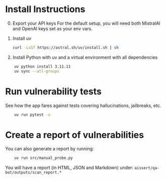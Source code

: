 # Install Instructions

0. Export your API keys
For the default setup, you will need both MistralAI and OpenAI keys set as your env vars.

1. Install uv 
   ```bash
   curl -LsSf https://astral.sh/uv/install.sh | sh
   ```

2. Install Python with uv and a virtual environment with all dependencies
```bash
    uv python install 3.11.11
    uv sync --all-groups
```

# Run vulnerability tests
See how the app fares against tests covering hallucinations, jailbreaks, etc.
```bash
    uv run pytest -v
```

# Create a report of vulnerabilities

You can also generate a report by running:

```bash
    uv run src/manual_probe.py
```
You will have a report (in  HTML, JSON and Markdown) under:
`aissert/qa-bot/outputs/scan_report.*`
